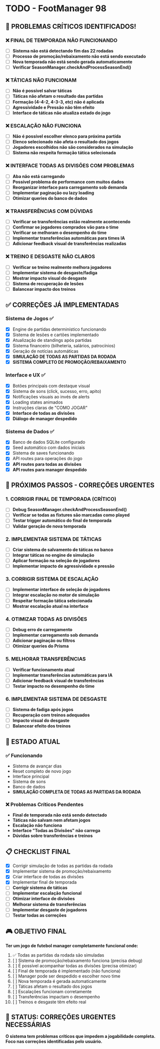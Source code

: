 # TODO - FootManager 98

## 🚨 PROBLEMAS CRÍTICOS IDENTIFICADOS!

### ❌ FINAL DE TEMPORADA NÃO FUNCIONANDO
- [ ] **Sistema não está detectando fim das 22 rodadas**
- [ ] **Processo de promoção/rebaixamento não está sendo executado**
- [ ] **Nova temporada não está sendo gerada automaticamente**
- [ ] **Verificar SeasonManager.checkAndProcessSeasonEnd()**

### ❌ TÁTICAS NÃO FUNCIONAM
- [ ] **Não é possível salvar táticas**
- [ ] **Táticas não afetam o resultado das partidas**
- [ ] **Formação (4-4-2, 4-3-3, etc) não é aplicada**
- [ ] **Agressividade e Pressão não têm efeito**
- [ ] **Interface de táticas não atualiza estado do jogo**

### ❌ ESCALAÇÃO NÃO FUNCIONA
- [ ] **Não é possível escolher elenco para próxima partida**
- [ ] **Elenco selecionado não afeta o resultado dos jogos**
- [ ] **Jogadores escolhidos não são considerados na simulação**
- [ ] **Sistema não respeita formação tática selecionada**

### ❌ INTERFACE TODAS AS DIVISÕES COM PROBLEMAS
- [ ] **Aba não está carregando**
- [ ] **Possível problema de performance com muitos dados**
- [ ] **Reorganizar interface para carregamento sob demanda**
- [ ] **Implementar paginação ou lazy loading**
- [ ] **Otimizar queries do banco de dados**

### ❌ TRANSFERÊNCIAS COM DÚVIDAS
- [ ] **Verificar se transferências estão realmente acontecendo**
- [ ] **Confirmar se jogadores comprados vão para o time**
- [ ] **Verificar se melhoram o desempenho do time**
- [ ] **Implementar transferências automáticas para times IA**
- [ ] **Adicionar feedback visual de transferências realizadas**

### ❌ TREINO E DESGASTE NÃO CLAROS
- [ ] **Verificar se treino realmente melhora jogadores**
- [ ] **Implementar sistema de desgaste/fadiga**
- [ ] **Mostrar impacto visual do desgaste**
- [ ] **Sistema de recuperação de lesões**
- [ ] **Balancear impacto dos treinos**

## ✅ CORREÇÕES JÁ IMPLEMENTADAS

### Sistema de Jogos ✅
- [x] Engine de partidas determinístico funcionando
- [x] Sistema de lesões e cartões implementado
- [x] Atualização de standings após partidas
- [x] Sistema financeiro (bilheteria, salários, patrocínios)
- [x] Geração de notícias automáticas
- [x] **SIMULAÇÃO DE TODAS AS PARTIDAS DA RODADA**
- [x] **SISTEMA COMPLETO DE PROMOÇÃO/REBAIXAMENTO**

### Interface e UX ✅
- [x] Botões principais com destaque visual
- [x] Sistema de sons (click, sucesso, erro, apito)
- [x] Notificações visuais ao invés de alerts
- [x] Loading states animados
- [x] Instruções claras de "COMO JOGAR"
- [x] **Interface de todas as divisões**
- [x] **Diálogo de manager despedido**

### Sistema de Dados ✅
- [x] Banco de dados SQLite configurado
- [x] Seed automático com dados iniciais
- [x] Sistema de saves funcionando
- [x] API routes para operações do jogo
- [x] **API routes para todas as divisões**
- [x] **API routes para manager despedido**

## 🎯 PRÓXIMOS PASSOS - CORREÇÕES URGENTES

### 1. CORRIGIR FINAL DE TEMPORADA (CRÍTICO)
- [ ] **Debug SeasonManager.checkAndProcessSeasonEnd()**
- [ ] **Verificar se todas as fixtures são marcadas como played**
- [ ] **Testar trigger automático do final de temporada**
- [ ] **Validar geração de nova temporada**

### 2. IMPLEMENTAR SISTEMA DE TÁTICAS
- [ ] **Criar sistema de salvamento de táticas no banco**
- [ ] **Integrar táticas no engine de simulação**
- [ ] **Aplicar formação na seleção de jogadores**
- [ ] **Implementar impacto de agressividade e pressão**

### 3. CORRIGIR SISTEMA DE ESCALAÇÃO
- [ ] **Implementar interface de seleção de jogadores**
- [ ] **Integrar escalação no motor de simulação**
- [ ] **Respeitar formação tática selecionada**
- [ ] **Mostrar escalação atual na interface**

### 4. OTIMIZAR TODAS AS DIVISÕES
- [ ] **Debug erro de carregamento**
- [ ] **Implementar carregamento sob demanda**
- [ ] **Adicionar paginação ou filtros**
- [ ] **Otimizar queries do Prisma**

### 5. MELHORAR TRANSFERÊNCIAS
- [ ] **Verificar funcionamento atual**
- [ ] **Implementar transferências automáticas para IA**
- [ ] **Adicionar feedback visual de transferências**
- [ ] **Testar impacto no desempenho do time**

### 6. IMPLEMENTAR SISTEMA DE DESGASTE
- [ ] **Sistema de fadiga após jogos**
- [ ] **Recuperação com treinos adequados**
- [ ] **Impacto visual do desgaste**
- [ ] **Balancear efeito dos treinos**

## 🔧 ESTADO ATUAL

### ✅ Funcionando
- Sistema de avançar dias
- Reset completo de novo jogo
- Interface principal
- Sistema de sons
- Banco de dados
- **SIMULAÇÃO COMPLETA DE TODAS AS PARTIDAS DA RODADA**

### ❌ Problemas Críticos Pendentes
- **Final de temporada não está sendo detectado**
- **Táticas não salvam nem afetam jogos**
- **Escalação não funciona**
- **Interface "Todas as Divisões" não carrega**
- **Dúvidas sobre transferências e treinos**

## 📋 CHECKLIST FINAL

- [x] Corrigir simulação de todas as partidas da rodada
- [x] Implementar sistema de promoção/rebaixamento
- [x] Criar interface de todas as divisões
- [x] Implementar final de temporada
- [ ] **Corrigir sistema de táticas**
- [ ] **Implementar escalação funcional**
- [ ] **Otimizar interface de divisões**
- [ ] **Melhorar sistema de transferências**
- [ ] **Implementar desgaste de jogadores**
- [ ] **Testar todas as correções**

## 🎮 OBJETIVO FINAL
**Ter um jogo de futebol manager completamente funcional onde:**
1. ✅ Todas as partidas da rodada são simuladas
2. [ ] Sistema de promoção/rebaixamento funciona (precisa debug)
3. [ ] É possível acompanhar todas as divisões (precisa otimizar)
4. [ ] Final de temporada é implementado (não funciona)
5. [ ] Manager pode ser despedido e escolher novo time
6. [ ] Nova temporada é gerada automaticamente
7. [ ] Táticas afetam o resultado dos jogos
8. [ ] Escalações funcionam corretamente
9. [ ] Transferências impactam o desempenho
10. [ ] Treinos e desgaste têm efeito real

## 🚨 STATUS: CORREÇÕES URGENTES NECESSÁRIAS

**O sistema tem problemas críticos que impedem a jogabilidade completa. Foco nas correções identificadas pelo usuário.**